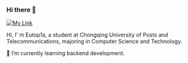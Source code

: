 ### Hi there 👋

<!--
**Eutop1a/Eutop1a** is a ✨ _special_ ✨ repository because its `README.md` (this file) appears on your GitHub profile.

Here are some ideas to get you started:

- 🔭 I’m currently working on ...
- 🌱 I’m currently learning ...
- 👯 I’m looking to collaborate on ...
- 🤔 I’m looking for help with ...
- 💬 Ask me about ...
- 📫 How to reach me: ...
- 😄 Pronouns: ...
- ⚡ Fun fact: ...
-->

[![My Link](https://img.shields.io/badge/Blog-8A2BE2)]([Eutop1a](https://eutop1a.github.io/))

Hi, I' m Eutop1a, a student at Chongqing University of Posts and Telecommunications, majoring in Computer Science and Technology. 

🌱 I’m currently learning backend development.

